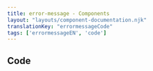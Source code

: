 ```yaml
---
title: error-message - Components
layout: "layouts/component-documentation.njk"
translationKey: "errormessageCode"
tags: ['errormessageEN', 'code']
---
```


## Code